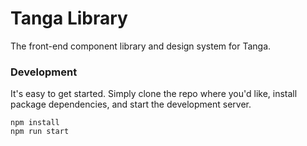 # Tanga Library
The front-end component library and design system for Tanga.

### Development
It's easy to get started. Simply clone the repo where you'd like, install package dependencies, and start the development server.

```
npm install
npm run start
```

